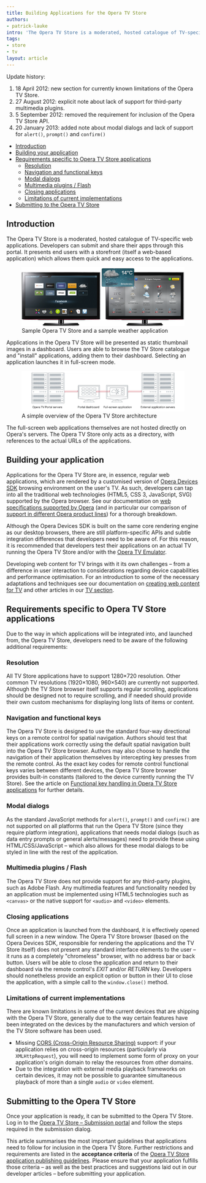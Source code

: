 ```yaml
---
title: Building Applications for the Opera TV Store
authors:
- patrick-lauke
intro: 'The Opera TV Store is a moderated, hosted catalogue of TV-specific web applications. Developers can submit and share their apps through this portal. This article outlines the Opera TV Store architecture and lists the requirements and acceptance criteria for submitting applications.'
tags:
- store
- tv
layout: article
---
```


Update history:

1. 18 April 2012: new section for currently known limitations of the Opera TV Store.
2. 27 August 2012: explicit note about lack of support for third-party multimedia plugins.
3. 5 September 2012: removed the requirement for inclusion of the Opera TV Store API.
4. 20 January 2013: added note about modal dialogs and lack of support for `alert()`, `prompt()` and `confirm()`

- [Introduction](#introduction)
- [Building your application](#building)
- [Requirements specific to Opera TV Store applications](#requirements)
	- [Resolution](#requirements-resolution)
	- [Navigation and functional keys](#requirements-navigation)
	- [Modal dialogs](#requirements-modal-dialogs)
	- [Multimedia plugins / Flash](#requirements-plugin-flash)
	- [Closing applications](#requirements-closing)
	- [Limitations of current implementations](#requirements-limitations)
- [Submitting to the Opera TV Store](#submitting)

## Introduction

The Opera TV Store is a moderated, hosted catalogue of TV-specific web applications. Developers can submit and share their apps through this portal. It presents end users with a storefront (itself a web-based application) which allows them quick and easy access to the applications.

<figure>
	<img src="/articles/building-applications-for-the-opera-tv-store/sample-views.png" alt="Sample Opera TV Store and an application">
	<figcaption markdown="span">Sample Opera TV Store and a sample weather application</figcaption>
</figure>

Applications in the Opera TV Store will be presented as static thumbnail images in a dashboard. Users are able to browse the TV Store catalogue and "install" applications, adding them to their dashboard. Selecting an application launches it in full-screen mode.

<figure>
	<img src="/articles/building-applications-for-the-opera-tv-store/architecture.png" alt="Opera TV Store architecture diagram">
	<figcaption markdown="span">A simple overview of the Opera TV Store architecture</figcaption>
</figure>

The full-screen web applications themselves are not hosted directly on Opera's servers. The Opera TV Store only acts as a directory, with references to the actual URLs of the applications.

## Building your application

Applications for the Opera TV Store are, in essence, regular web applications, which are rendered by a customised version of [Opera Devices SDK][13] browsing environment on the user's TV. As such, developers can tap into all the traditional web technologies (HTML5, CSS 3, JavaScript, SVG) supported by the Opera browser. See our documentation on [web specifications supported by Opera][14] (and in particular our comparison of [support in different Opera product lines][15]) for a thorough breakdown.

[13]: http://www.opera.com/business/devices/
[14]: http://www.opera.com/docs/specs/
[15]: http://www.opera.com/docs/specs/productspecs/

Although the Opera Devices SDK is built on the same core rendering engine as our desktop browsers, there are still platform-specific APIs and subtle integration differences that developers need to be aware of. For this reason, it is recommended that developers test their applications on an actual TV running the Opera TV Store and/or with the [Opera TV Emulator][16].

[16]: http://www.opera.com/developer/tools/

Developing web content for TV brings with it its own challenges – from a difference in user interaction to considerations regarding device capabilities and performance optimisation. For an introduction to some of the necessary adaptations and techniques see our documentation on [creating web content for TV][17] and other articles in our [TV section][18].

[17]: http://dev.opera.com/articles/creating-web-content-for-tv/
[18]: /tags/tv/

## Requirements specific to Opera TV Store applications

Due to the way in which applications will be integrated into, and launched from, the Opera TV Store, developers need to be aware of the following additional requirements:

### Resolution

All TV Store applications have to support 1280×720 resolution. Other common TV resolutions (1920×1080, 960×540) are currently not supported. Although the TV Store browser itself supports regular scrolling, applications should be designed not to require scrolling, and if needed should provide their own custom mechanisms for displaying long lists of items or content.

### Navigation and functional keys

The Opera TV Store is designed to use the standard four-way directional keys on a remote control for spatial navigation. Authors should test that their applications work correctly using the default spatial navigation built into the Opera TV Store browser. Authors may also choose to handle the navigation of their application themselves by intercepting key presses from the remote control. As the exact key codes for remote control functional keys varies between different devices, the Opera TV Store browser provides built-in constants (tailored to the device currently running the TV Store). See the article on [Functional key handling in Opera TV Store applications][19] for further details.

[19]: /articles/functional-key-handling-in-opera-tv-store-applications/

### Modal dialogs

As the standard JavaScript methods for `alert()`, `prompt()` and `confirm()` are not supported on all platforms that run the Opera TV Store (since they require platform integration), applications that needs modal dialogs (such as data entry prompts or general alerts/messages) need to provide these using HTML/CSS/JavaScript – which also allows for these modal dialogs to be styled in line with the rest of the application.

### Multimedia plugins / Flash

The Opera TV Store does not provide support for any third-party plugins, such as Adobe Flash. Any multimedia features and functionality needed by an application must be implemented using HTML5 technologies such as `<canvas>` or the native support for `<audio>` and `<video>` elements.

### Closing applications

Once an application is launched from the dashboard, it is effectively opened full screen in a new window. The Opera TV Store browser (based on the Opera Devices SDK, responsible for rendering the applications and the TV Store itself) does not present any standard interface elements to the user – it runs as a completely "chromeless" browser, with no address bar or back button. Users will be able to close the application and return to their dashboard via the remote control's _EXIT_ and/or _RETURN_ key. Developers should nonetheless provide an explicit option or button in their UI to close the application, with a simple call to the `window.close()` method.

### Limitations of current implementations

There are known limitations in some of the current devices that are shipping with the Opera TV Store, generally due to the way certain features have been integrated on the devices by the manufacturers and which version of the TV Store software has been used.

- Missing [CORS (Cross-Origin Resource Sharing)][20] support: if your application relies on cross-origin resources (particularly via `XMLHttpRequest`), you will need to implement some form of proxy on your application's origin domain to relay the resources from other domains.
- Due to the integration with external media playback frameworks on certain devices, it may not be possible to guarantee simultaneous playback of more than a single `audio` or `video` element.

[20]: http://dev.opera.com/articles/view/dom-access-control-using-cross-origin-resource-sharing/

## Submitting to the Opera TV Store

Once your application is ready, it can be submitted to the Opera TV Store. Log in to the [Opera TV Store – Submission portal][21] and follow the steps required in the submission dialog.

[21]: http://publish.tvstore.opera.com/

This article summarises the most important guidelines that applications need to follow for inclusion in the Opera TV Store. Further restrictions and requirements are listed in the **acceptance criteria** of the [Opera TV Store application publishing guidelines][22]. Please ensure that your application fulfills those criteria – as well as the best practices and suggestions laid out in our developer articles – before submitting your application.

[22]: https://publish.tvstore.opera.com/guidelines/